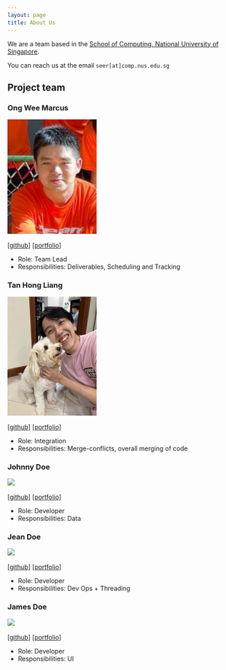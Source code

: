 ```yaml
---
layout: page
title: About Us
---
```


We are a team based in the [School of Computing, National University of Singapore](http://www.comp.nus.edu.sg).

You can reach us at the email `seer[at]comp.nus.edu.sg`

## Project team

### Ong Wee Marcus

<img src="images/lfrostbytee.png" width="200px">

[[github](https://github.com/lfrostbytee)]
[[portfolio](team/lfrostbytee.md)]

* Role: Team Lead
* Responsibilities: Deliverables, Scheduling and Tracking

### Tan Hong Liang

<img src="images/tanhl2000.png" width="200px">

[[github](http://github.com/tanhl2000)]
[[portfolio](team/tanhl2000.md)]

* Role: Integration
* Responsibilities: Merge-conflicts, overall merging of code

### Johnny Doe

<img src="images/johndoe.png" width="200px">

[[github](http://github.com/johndoe)] [[portfolio](team/johndoe.md)]

* Role: Developer
* Responsibilities: Data

### Jean Doe

<img src="images/johndoe.png" width="200px">

[[github](http://github.com/johndoe)]
[[portfolio](team/johndoe.md)]

* Role: Developer
* Responsibilities: Dev Ops + Threading

### James Doe

<img src="images/johndoe.png" width="200px">

[[github](http://github.com/johndoe)]
[[portfolio](team/johndoe.md)]

* Role: Developer
* Responsibilities: UI
